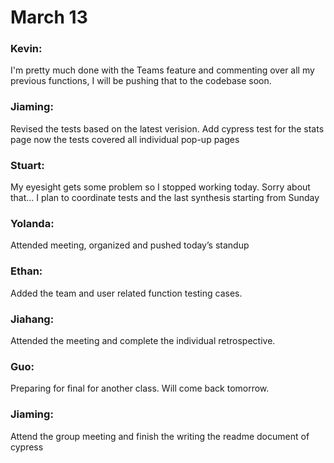 # March 13

### Kevin:
I'm pretty much done with the Teams feature and commenting over all my previous functions, I will be pushing that to the codebase soon.

### Jiaming:
Revised the tests based on the latest verision. Add cypress test for the stats page now the tests covered all individual pop-up pages

### Stuart:
My eyesight gets some problem so I stopped working today. Sorry about that... I plan to coordinate tests and the last synthesis starting from Sunday 

### Yolanda:
Attended meeting, organized and pushed today’s standup

### Ethan:
Added the team and user related function testing cases.

### Jiahang:
Attended the meeting and complete the individual retrospective.

### Guo:
Preparing for final for another class. Will come back tomorrow.

### Jiaming:
Attend the group meeting and finish the writing the readme document of cypress